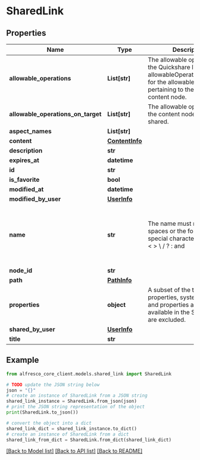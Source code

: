 # SharedLink


## Properties

Name | Type | Description | Notes
------------ | ------------- | ------------- | -------------
**allowable_operations** | **List[str]** | The allowable operations for the Quickshare link itself. See allowableOperationsOnTarget for the allowable operations pertaining to the linked content node.  | [optional] 
**allowable_operations_on_target** | **List[str]** | The allowable operations for the content node being shared.  | [optional] 
**aspect_names** | **List[str]** |  | [optional] 
**content** | [**ContentInfo**](ContentInfo.md) |  | [optional] 
**description** | **str** |  | [optional] 
**expires_at** | **datetime** |  | [optional] 
**id** | **str** |  | [optional] 
**is_favorite** | **bool** |  | [optional] 
**modified_at** | **datetime** |  | [optional] 
**modified_by_user** | [**UserInfo**](UserInfo.md) |  | [optional] 
**name** | **str** | The name must not contain spaces or the following special characters: * \&quot; &lt; &gt; \\ / ? : and |. The character . must not be used at the end of the name.  | [optional] 
**node_id** | **str** |  | [optional] 
**path** | [**PathInfo**](PathInfo.md) |  | [optional] 
**properties** | **object** | A subset of the target node&#39;s properties, system properties and properties already available in the SharedLink are excluded.  | [optional] 
**shared_by_user** | [**UserInfo**](UserInfo.md) |  | [optional] 
**title** | **str** |  | [optional] 

## Example

```python
from alfresco_core_client.models.shared_link import SharedLink

# TODO update the JSON string below
json = "{}"
# create an instance of SharedLink from a JSON string
shared_link_instance = SharedLink.from_json(json)
# print the JSON string representation of the object
print(SharedLink.to_json())

# convert the object into a dict
shared_link_dict = shared_link_instance.to_dict()
# create an instance of SharedLink from a dict
shared_link_from_dict = SharedLink.from_dict(shared_link_dict)
```
[[Back to Model list]](../README.md#documentation-for-models) [[Back to API list]](../README.md#documentation-for-api-endpoints) [[Back to README]](../README.md)



